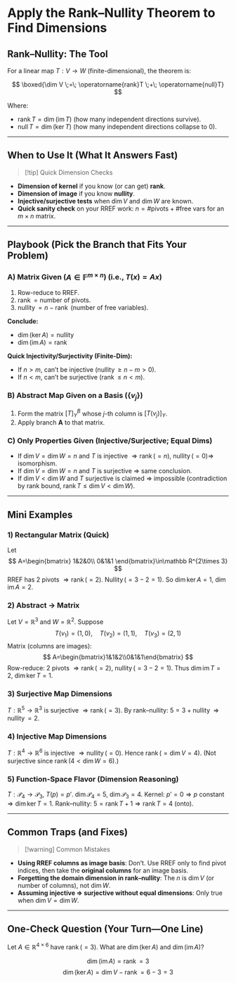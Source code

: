 # Apply the Rank–Nullity Theorem to Find Dimensions

## Rank–Nullity: The Tool

For a linear map $T:V\to W$ (finite-dimensional), the theorem is:

$$
\boxed{\dim V \;=\; \operatorname{rank}T \;+\; \operatorname{null}T}
$$

Where:
* $\operatorname{rank}T=\dim(\operatorname{im}T)$ (how many independent directions survive).
* $\operatorname{null}T=\dim(\ker T)$ (how many independent directions collapse to $0$).

---

## When to Use It (What It Answers Fast)

>[!tip] Quick Dimension Checks
* **Dimension of kernel** if you know (or can get) **rank**.
* **Dimension of image** if you know **nullity**.
* **Injective/surjective tests** when $\dim V$ and $\dim W$ are known.
* **Quick sanity check** on your RREF work: $n = \#\text{pivots} + \#\text{free vars}$ for an $m\times n$ matrix.

---

## Playbook (Pick the Branch that Fits Your Problem)

### A) Matrix Given ($A\in\mathbb{F}^{m\times n}$) (i.e., $T(x)=Ax$)

1.  Row-reduce to RREF.
2.  $\operatorname{rank} = \text{number of pivots}$.
3.  $\operatorname{nullity} = n - \operatorname{rank}$ (number of free variables).

**Conclude:**
* $\dim(\ker A) = \operatorname{nullity}$
* $\dim(\operatorname{im}A) = \operatorname{rank}$

**Quick Injectivity/Surjectivity (Finite-Dim):**
* If $n>m$, can’t be injective ($\operatorname{nullity} \ge n-m>0$).
* If $n<m$, can’t be surjective ($\operatorname{rank} \le n < m$).

### B) Abstract Map Given on a Basis ($\{v_j\}$)

1.  Form the matrix $[T]^{B}_{Y}$ whose $j$-th column is $[T(v_j)]_Y$.
2.  Apply branch **A** to that matrix.

### C) Only Properties Given (Injective/Surjective; Equal Dims)

* If $\dim V=\dim W=n$ and $T$ is injective $\Rightarrow \operatorname{rank} (=n)$, $\operatorname{nullity} (=0) \Rightarrow$ isomorphism.
* If $\dim V=\dim W=n$ and $T$ is surjective $\Rightarrow$ same conclusion.
* If $\dim V<\dim W$ and $T$ surjective is claimed $\Rightarrow$ impossible (contradiction by rank bound, $\operatorname{rank}T \le \dim V < \dim W$).

---

## Mini Examples

### 1) Rectangular Matrix (Quick)
Let
$$
A=\begin{bmatrix}
1&2&0\\
0&1&1
\end{bmatrix}\in\mathbb R^{2\times 3}
$$
RREF has 2 pivots $\Rightarrow \operatorname{rank}(=2)$.
$\operatorname{Nullity} (= 3-2=1)$.
So $\dim\ker A=1$, $\dim\operatorname{im}A=2$.

### 2) Abstract $\to$ Matrix
Let $V=\mathbb R^3$ and $W=\mathbb R^2$. Suppose
$$
T(v_1)=(1,0),\quad T(v_2)=(1,1),\quad T(v_3)=(2,1)
$$
Matrix (columns are images):
$$
A=\begin{bmatrix}1&1&2\\0&1&1\end{bmatrix}
$$
Row-reduce: 2 pivots $\Rightarrow \operatorname{rank} (=2)$, $\operatorname{nullity} (=3-2=1)$.
Thus $\dim\operatorname{im}T=2,\ \dim\ker T=1$.

### 3) Surjective Map Dimensions
$T:\mathbb R^5\to\mathbb R^3$ is surjective $\Rightarrow \operatorname{rank} (=3)$.
By rank–nullity: $5 = 3 + \operatorname{nullity} \Rightarrow \operatorname{nullity}=2$.

### 4) Injective Map Dimensions
$T:\mathbb R^4\to\mathbb R^6$ is injective $\Rightarrow \operatorname{nullity} (=0)$.
Hence $\operatorname{rank} (= \dim V = 4)$. (Not surjective since $\operatorname{rank} (4<\dim W=6)$.)

### 5) Function-Space Flavor (Dimension Reasoning)
$T:\mathcal P_4\to\mathcal P_3,\ T(p)=p'$.
$\dim \mathcal P_4=5$, $\dim \mathcal P_3=4$.
Kernel: $p'=0 \Rightarrow p$ constant $\Rightarrow \dim\ker T=1$.
Rank–nullity: $5= \operatorname{rank}T + 1 \Rightarrow \operatorname{rank}T=4$ (onto).

---

## Common Traps (and Fixes)

>[!warning] Common Mistakes
* **Using RREF columns as image basis**: Don’t. Use RREF only to find pivot indices, then take the **original columns** for an image basis.
* **Forgetting the domain dimension in rank–nullity**: The $n$ is $\dim V$ (or number of columns), not $\dim W$.
* **Assuming injective $\Rightarrow$ surjective without equal dimensions**: Only true when $\dim V=\dim W$.

---

## One-Check Question (Your Turn—One Line)

Let $A\in\mathbb R^{4\times 6}$ have $\operatorname{rank} (=3)$.
What are $\dim(\ker A)$ and $\dim(\operatorname{im}A)$?

$$\dim(\operatorname{im}A) = \operatorname{rank} = 3$$
$$\dim(\ker A) = \dim V - \operatorname{rank} = 6 - 3 = 3$$
